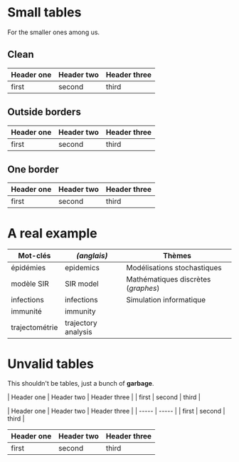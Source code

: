 
# Small tables

For the smaller ones among us.

## Clean

Header one | Header two | Header three
----- | ----- | ------
first | second | third

## Outside borders

| Header one | Header two | Header three |
| ----- | ----- | ------ |
| first | second | third |

## One border

| Header one | Header two | Header three
| ----- | ----- | ------
| first | second | third

# A real example

| Mot-clés       | *(anglais)*         | Thèmes                              |
| -------------- | ------------------- | ----------------------------------- |
| épidémies      | epidemics           | Modélisations stochastiques         |
| modèle SIR     | SIR model           | Mathématiques discrètes (*graphes*) |
| infections     | infections          | Simulation informatique             |
| immunité       | immunity            |                                     |
| trajectométrie | trajectory analysis |                                     |

# Unvalid tables

This shouldn't be tables, just a bunch of **garbage**.

| Header one | Header two | Header three |
| first | second | third |

| Header one | Header two | Header three |
| ----- | ----- |
| first | second | third |

| Header one | Header two | Header three |
| ----- | ----- | - |
| first | second | third |
